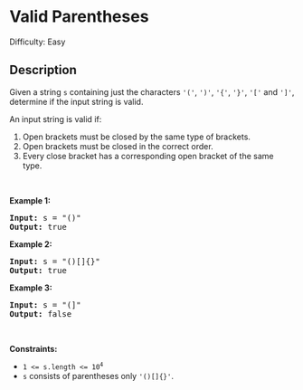 # Valid Parentheses

Difficulty: Easy
## Description
<p>Given a string <code>s</code> containing just the characters <code>'('</code>, <code>')'</code>, <code>'{'</code>, <code>'}'</code>, <code>'['</code> and <code>']'</code>, determine if the input string is valid.</p>
<p>An input string is valid if:</p>
<ol>
<li>Open brackets must be closed by the same type of brackets.</li>
<li>Open brackets must be closed in the correct order.</li>
<li>Every close bracket has a corresponding open bracket of the same type.</li>
</ol>
<p> </p>
<p><strong class="example">Example 1:</strong></p>
<pre><strong>Input:</strong> s = "()"
<strong>Output:</strong> true
</pre>
<p><strong class="example">Example 2:</strong></p>
<pre><strong>Input:</strong> s = "()[]{}"
<strong>Output:</strong> true
</pre>
<p><strong class="example">Example 3:</strong></p>
<pre><strong>Input:</strong> s = "(]"
<strong>Output:</strong> false
</pre>
<p> </p>
<p><strong>Constraints:</strong></p>
<ul>
<li><code>1 &lt;= s.length &lt;= 10<sup>4</sup></code></li>
<li><code>s</code> consists of parentheses only <code>'()[]{}'</code>.</li>
</ul>
